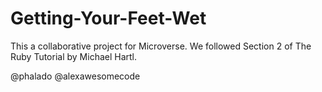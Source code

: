 # Getting-Your-Feet-Wet

This a collaborative project for Microverse. We followed Section 2 of The Ruby Tutorial by Michael Hartl.

@phalado
@alexawesomecode 
